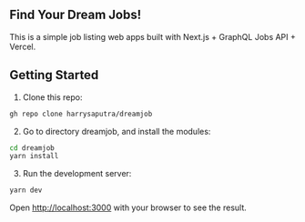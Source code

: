 ## Find Your Dream Jobs!

This is a simple job listing web apps built with Next.js + GraphQL Jobs API + Vercel.

## Getting Started

1. Clone this repo:
```bash
gh repo clone harrysaputra/dreamjob
``` 

2. Go to directory dreamjob, and install the modules:
```bash
cd dreamjob
yarn install
```

3. Run the development server:
```bash
yarn dev
```

Open [http://localhost:3000](http://localhost:3000) with your browser to see the result.